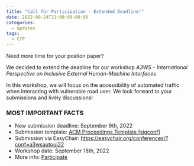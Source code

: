 ```yaml
---
title: "Call for Participation - Extended Deadline!"
date: 2022-08-24T13:00:00-00:00
categories:
  - updates
tags:
  - CfP
---
```

Need more time for your postion paper? 

We decided to extend the deadline for our workshop *A3WS - International Perspective on Inclusive External Human-Machine Interfaces* 

In this workshop, we will focus on the accessibility of automated traffic when interacting with vulnerable road user. We look forward to your submissions and lively discussions!

### MOST IMPORTANT FACTS
* New submission deadline: September 9th, 2022
* Submission template: [ACM Proceedings Template [sigconf]](https://github.com/a3ws/acmart_workshoptemplate/releases/download/1.87-a3ws/template_1.87.zip)
* Submission via EasyChair: https://easychair.org/conferences/?conf=a3wsautoui22
* Workshop date: September 18th, 2022
* More info: [Participate]({{site.baseurl}}/Participate)
